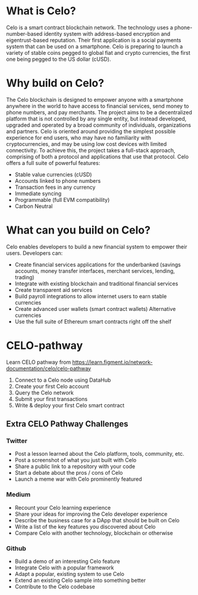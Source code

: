 # What is Celo?

Celo is a smart contract blockchain network. The technology uses a phone-number-based identity system with address-based encryption and eigentrust-based reputation. Their first application is a social payments system that can be used on a smartphone. 
Celo is preparing to launch a variety of stable coins pegged to global fiat and crypto currencies, the first one being pegged to the US dollar (cUSD).

# Why build on Celo? 
The Celo blockchain is designed to empower anyone with a smartphone anywhere in the world to have access to financial services, send money to phone numbers, and pay merchants. The project aims to be a decentralized platform that is not controlled by any single entity, but instead developed, upgraded and operated by a broad community of individuals, organizations and partners. 
Celo is oriented around providing the simplest possible experience for end users, who may have no familiarity with cryptocurrencies, and may be using low cost devices with limited connectivity. To achieve this, the project takes a full-stack approach, comprising of both a protocol and applications that use that protocol. Celo offers a full suite of powerful features: 
- Stable value currencies (cUSD)
- Accounts linked to phone numbers
- Transaction fees in any currency
- Immediate syncing
- Programmable (full EVM compatibility)
- Carbon Neutral

# What can you build on Celo? 
Celo enables developers to build a new financial system to empower their users. Developers can: 
- Create financial services applications for the underbanked (savings accounts, money transfer interfaces, merchant services, lending, trading)
- Integrate with existing blockchain and traditional financial services
- Create transparent aid services
- Build payroll integrations to allow internet users to earn stable currencies
- Create advanced user wallets (smart contract wallets) 
Alternative currencies 
- Use the full suite of Ethereum smart contracts right off the shelf

# CELO-pathway
Learn CELO pathway from https://learn.figment.io/network-documentation/celo/celo-pathway

1. Connect to a Celo node using DataHub
2. Create your first Celo account 
3. Query the Celo network
4. Submit your first transactions
5. Write & deploy your first Celo smart contract


## Extra CELO Pathway Challenges

### Twitter
*  Post a lesson learned about the Celo platform, tools, community, etc.
*  Post a screenshot of what you just built with Celo
*  Share a public link to a repository with your code
*  Start a debate about the pros / cons of Celo
*  Launch a meme war with Celo prominently featured


### Medium
*  Recount your Celo learning experience
*  Share your ideas for improving the Celo developer experience
*  Describe the business case for a DApp that should be built on Celo
*  Write a list of the key features you discovered about Celo
*  Compare Celo with another technology, blockchain or otherwise

### Github
*  Build a demo of an interesting Celo feature
*  Integrate Celo with a popular framework
*  Adapt a popular, existing system to use Celo
*  Extend an existing Celo sample into something better 
*  Contribute to the Celo codebase